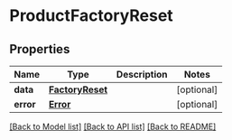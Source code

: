 # ProductFactoryReset

## Properties
Name | Type | Description | Notes
------------ | ------------- | ------------- | -------------
**data** | [**FactoryReset**](FactoryReset.md) |  | [optional] 
**error** | [**Error**](Error.md) |  | [optional] 

[[Back to Model list]](../README.md#documentation-for-models) [[Back to API list]](../README.md#documentation-for-api-endpoints) [[Back to README]](../README.md)

